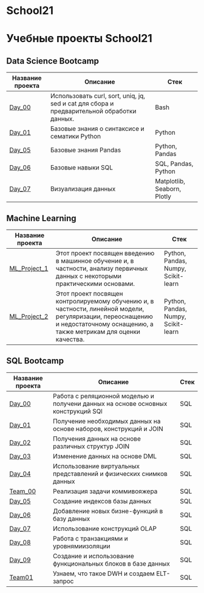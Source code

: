 # School21

# Учебные проекты School21

## Data Science Bootcamp

| Название проекта | Описание | Стек |
|----------------- | -------- | ---- |
| [Day_00](Data_Science_Bootcamp/Day00)| Использовать curl, sort, uniq, jq, sed и cat для сбора и предварительной обработки данных. | Bash |
| [Day_01](Data_Science_Bootcamp/Day01) | Базовые знания о синтаксисе и сематики Python | Python |
| [Day_05](Data_Science_Bootcamp/Day01) | Базовые знания Pandas | Python, Pandas |
| [Day_06](Data_Science_Bootcamp/Day06) | Базовые навыки SQL | SQL, Pandas, Python |
| [Day_07](Data_Science_Bootcamp/Day07) | Визуализация данных | Matplotlib, Seaborn, Plotly

## Machine Learning

| Название проекта | Описание | Стек |
|----------------- | -------- | ---- |
| [ML_Project_1](Machine_Learning/ML_Project_1 ) | Этот проект посвящен введению в машинное обучение и, в частности, анализу первичных данных с некоторыми практическими основами. | Python, Pandas, Numpy, Scikit-learn |
| [ML_Project_2](Machine_Learning/ML_Project_2) | Этот проект посвящен контролируемому обучению и, в частности, линейной модели, регуляризации, переоснащению и недостаточному оснащению, а также метрикам для оценки качества. | Python, Pandas, Numpy, Scikit-learn |


## SQL Bootcamp

| Название проекта | Описание | Стек |
|----------------- | -------- | ---- |
| [Day_00](SQL_Bootcamp/Day00) | Работа с реляционной моделью и получени данных на основе основных конструкций SQl | SQL |
| [Day_01](SQL_Bootcamp/Day01) | Получение необходимых данных на основе наборов, конструкций и JOIN | SQL |
| [Day_02](SQL_Bootcamp/Day02) | Получения данных на основе различных структур JOIN | SQL |
| [Day_03](SQL_Bootcamp/Day03) | Изменение данных на основе DML | SQL |
| [Day_04](SQL_Bootcamp/Day04) | Использование виртуальных представлений и физических снимков данных | SQL |
| [Team_00](SQL_Bootcamp/Team00) | Реализация задачи коммивояжера | SQL |
| [Day_05](SQL_Bootcamp/Day05) |  Создание индексов базы данных | SQL |
| [Day_06](SQL_Bootcamp/Day06) | Добавление новых бизне-функций в базу данных | SQL |
| [Day_07](SQL_Bootcamp/Day07) | Использование конструкций OLAP | SQL |
| [Day_08](SQL_Bootcamp/Day08) | Работа с транзакциями и уровнямиизоляции | SQL |
| [Day_09](SQL_Bootcamp/Day09) | Создание и использование функциональных блоков в базе данных | SQL |
| [Team01](SQL_Bootcamp/Team01) | Узнаем, что такое DWH и создаем ELT-запрос | SQL |
